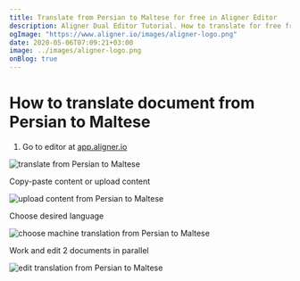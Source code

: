 ```yaml
---
title: Translate from Persian to Maltese for free in Aligner Editor
description: Aligner Dual Editor Tutorial. How to translate for free from Persian to Maltese. Aligner is multilingual document management platform. 
ogImage: "https://www.aligner.io/images/aligner-logo.png"
date: 2020-05-06T07:09:21+03:00
image: ../images/aligner-logo.png
onBlog: true
---
```


# How to translate document from Persian to Maltese

1. Go to editor at [app.aligner.io](https://app.aligner.io "Aligner App web page")

![translate from Persian to Maltese](../aligner-blank-editor.png "translate from Persian to Maltese")

Copy-paste content or upload content

![upload content from Persian to Maltese](../aligner-uploaded-document.png "upload content from Persian to Maltese")

Choose desired language

![choose machine translation from Persian to Maltese](../aligner-language-dropdown.png "choose machine translation from Persian to Maltese")

Work and edit 2 documents in parallel

![edit translation from Persian to Maltese](../aligner-double-sitded-editor.png "edit translation from Persian to Maltese")

